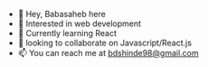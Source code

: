 - 👋 Hey, Babasaheb here
- 👀 Interested in web development
- 🌱 Currently learning React
- 💞️ looking to collaborate on Javascript/React.js
- 📫 You can reach me at bdshinde98@gmail.com

<!---
bdshinde/bdshinde is a ✨ special ✨ repository because its `README.md` (this file) appears on your GitHub profile.
You can click the Preview link to take a look at your changes.
--->
